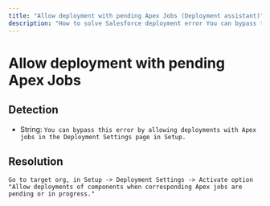 ```yaml
---
title: "Allow deployment with pending Apex Jobs (Deployment assistant)"
description: "How to solve Salesforce deployment error You can bypass this error by allowing deployments with Apex jobs in the Deployment Settings page in Setup."
---
```

<!-- markdownlint-disable MD013 -->
# Allow deployment with pending Apex Jobs

## Detection

- String: `You can bypass this error by allowing deployments with Apex jobs in the Deployment Settings page in Setup.`

## Resolution

```shell
Go to target org, in Setup -> Deployment Settings -> Activate option "Allow deployments of components when corresponding Apex jobs are pending or in progress."

```
